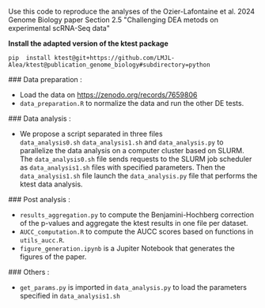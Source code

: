 Use this code to reproduce the analyses of the Ozier-Lafontaine et al. 2024 Genome Biology paper Section 2.5 "Challenging DEA metods on experimental scRNA-Seq data"

**Install the adapted version of the ktest package**
```
pip  install ktest@git+https://github.com/LMJL-Alea/ktest@publication_genome_biology#subdirectory=python
```

### Data preparation : 
- Load the data on https://zenodo.org/records/7659806
- `data_preparation.R` to normalize the data and run the other DE tests. 

### Data analysis : 
- We propose a script separated in three files `data_analysis0.sh` `data_analysis1.sh` and `data_analysis.py` to parallelize the data analysis on a computer cluster based on SLURM. The `data_analysis0.sh` file sends requests to the SLURM job scheduler as `data_analysis1.sh` files with specified parameters. Then the `data_analysis1.sh` file launch the `data_analysis.py` file that performs the ktest data analysis. 

### Post analysis : 
- `results_aggregation.py` to compute the Benjamini-Hochberg correction of the p-values and aggregate the ktest results in one file per dataset.
- `AUCC_computation.R` to compute the AUCC scores based on functions in `utils_aucc.R`. 
- `figure_generation.ipynb` is a Jupiter Notebook that generates the figures of the paper. 

### Others : 
- `get_params.py` is imported in `data_analysis.py` to load the parameters specified in `data_analysis1.sh` 